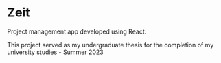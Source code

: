 # Zeit
Project management app developed using React.

This project served as my undergraduate thesis for the completion of my university studies - Summer 2023
